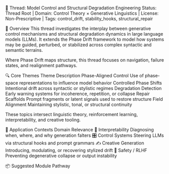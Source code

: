 🧬 Thread: Model Control and Structural Degradation Engineering
Status: Thread Root | Domain: Control Theory × Generative Linguistics | License: Non-Prescriptive | Tags: control_drift, stability_hooks, structural_repair

🧭 Overview
This thread investigates the interplay between generative control mechanisms and structural degradation dynamics in large language models (LLMs).
It extends the Phase Drift framework to model how systems may be guided, perturbed, or stabilized across complex syntactic and semantic terrains.

Where Phase Drift maps structure, this thread focuses on navigation, failure states, and realignment pathways.

🔍 Core Themes
Theme	Description
Phase-Aligned Control	Use of phase-space representations to influence model behavior
Controlled Phase Shifts	Intentional drift across syntactic or stylistic regimes
Degradation Detection	Early warning systems for incoherence, repetition, or collapse
Repair Scaffolds	Prompt fragments or latent signals used to restore structure
Field Alignment	Maintaining stylistic, tonal, or structural continuity

These topics intersect linguistic theory, reinforcement learning, interpretability, and creative tooling.

🧠 Application Contexts
Domain	Relevance
🧪 Interpretability	Diagnosing when, where, and why generation falters
🎛️ Control Systems	Steering LLMs via structural hooks and prompt grammars
✍️ Creative Generation	Introducing, modulating, or recovering stylized drift
🔐 Safety / RLHF	Preventing degenerative collapse or output instability

📦 Suggested Module Pathway
